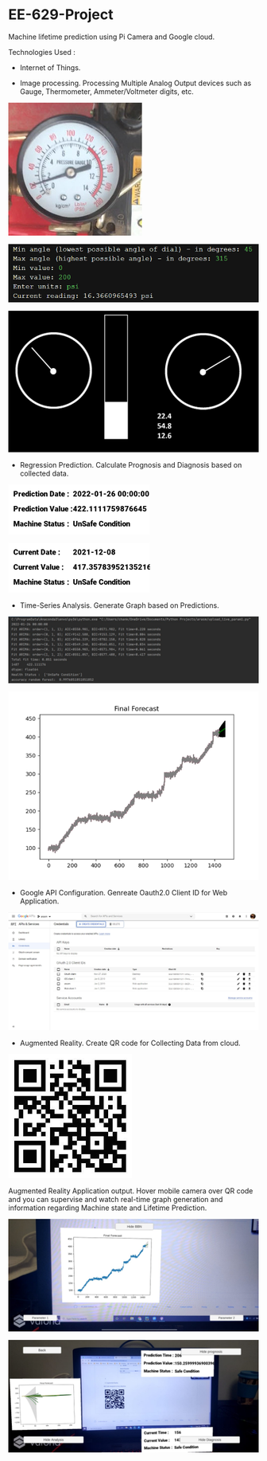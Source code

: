 # EE-629-Project
Machine lifetime prediction using Pi Camera and Google cloud.

Technologies Used :

* Internet of Things.

* Image processing.
Processing Multiple Analog Output devices such as Gauge, Thermometer, Ammeter/Voltmeter digits, etc.
<p><img src='Image_Processing/images/gauge-1.jpg' />
  
<p><img src='Image_Processing/images/screen-prompt.jpg' />
  
<p><img src='dst1.jpg' />

* Regression Prediction.
Calculate Prognosis and Diagnosis based on collected data.
<p><img src='Outputs/prognosis.png' />
<p><img src='Outputs/diagnosis.png' />

* Time-Series Analysis.
Generate Graph based on Predictions.
<p><img src='Outputs/op.jpg' />
<p><img src='Graph/graph.png' />
 

* Google API Configuration.
Genreate Oauth2.0 Client ID for Web Application.
<p><img src='Outputs/gapi.jpg' />

* Augmented Reality.
Create QR code for Collecting Data from cloud.

<p><img src='Outputs/Machine1_cloud.jpg' />

Augmented Reality Application output.
Hover mobile camera over QR code and you can supervise and watch real-time graph generation and information regarding Machine state and Lifetime Prediction.
<p><img src='Outputs/1.jpeg' />
<p><img src='Outputs/2.jpeg' />
